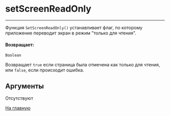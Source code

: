# setScreenReadOnly

---

Функция `SetScreenReadOnly()` устанавливает флаг, по которому приложение переводит экран в режим "только для чтения".

#### Возвращает:

`Boolean`

Возвращает `true` если страница была отмечена как только для чтения, или `false`, если происходит ошибка.

## Аргументы

Отсутствуют



[На главную](./)